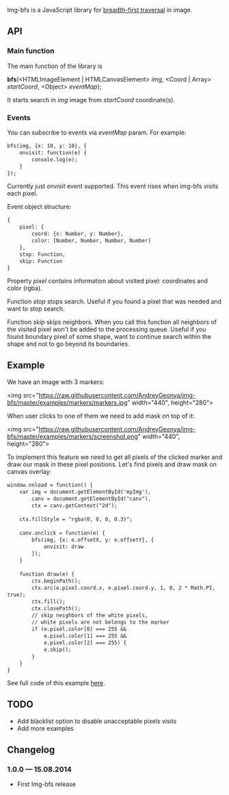 Img-bfs is a JavaScript library for <a href="http://en.wikipedia.org/wiki/Breadth-first_search" target="_blank">breadth-first traversal</a> in image.

## API

### Main function

The main function of the library is 

<b>bfs</b>(&lt;HTMLImageElement | HTMLCanvasElement&gt; <i>img</i>, &lt;Coord | Array&gt; <i>startCoord</i>, &lt;Object&gt; <i>eventMap</i>);

It starts search in <i>img</i> image from <i>startCoord</i> coordinate(s).

### Events

You can subscribe to events via <i>eventMap</i> param. For example:

    bfs(img, {x: 10, y: 10}, {
        onvisit: function(e) {
            console.log(e);
        }
    });

Currently just <i>onvisit</i> event supported. This event rises when img-bfs visits each pixel.

Event object structure:

    {
        pixel: {
            coord: {x: Number, y: Number},
            color: [Number, Number, Number, Number]
        },
        stop: Function,
        skip: Function
    }

Property <i>pixel</i> contains information about visited pixel: coordinates and color (rgba).

Function <i>stop</i> stops search. Useful if you found a pixel that was needed and want to stop search.

Function <i>skip</i> skips neighbors. When you call this function all neighbors of the visited pixel won't be added to the processing queue. Useful if you found boundary pixel of some shape, want to continue search within the shape and not to go beyond its boundaries.

## Example

We have an image with 3 markers:

<img src="https://raw.githubusercontent.com/AndreyGeonya/img-bfs/master/examples/markers/markers.jpg" width="440", height="280">

When user clicks to one of them we need to add mask on top of it:

<img src="https://raw.githubusercontent.com/AndreyGeonya/img-bfs/master/examples/markers/screenshot.png" width="440", height="280">

To implement this feature we need to get all pixels of the clicked marker and draw our mask in these pixel positions. Let's find pixels and draw mask on canvas overlay: 

    window.onload = function() {
        var img = document.getElementById('myImg'),
            canv = document.getElementById("canv"),
            ctx = canv.getContext("2d");
        
        ctx.fillStyle = "rgba(0, 0, 0, 0.3)";

        canv.onclick = function(e) {
            bfs(img, {x: e.offsetX, y: e.offsetY}, {
                onvisit: draw
            });
        }

        function draw(e) {
            ctx.beginPath();
            ctx.arc(e.pixel.coord.x, e.pixel.coord.y, 1, 0, 2 * Math.PI, true);
            ctx.fill();
            ctx.closePath();
            // skip neighbors of the white pixels,
            // white pixels are not belongs to the marker
            if (e.pixel.color[0] === 255 && 
                e.pixel.color[1] === 255 && 
                e.pixel.color[2] === 255) {
                e.skip();
            }
        }
    }

See full code of this example <a href="https://github.com/AndreyGeonya/img-bfs/blob/master/examples/markers/index.html">here</a>.

## TODO
* Add blacklist option to disable unacceptable pixels visits
* Add more examples

## Changelog

### 1.0.0 &mdash; 15.08.2014

* First Img-bfs release
